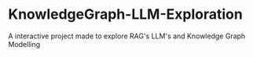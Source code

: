 # KnowledgeGraph-LLM-Exploration
A interactive project made to explore RAG's LLM's and Knowledge Graph Modelling

